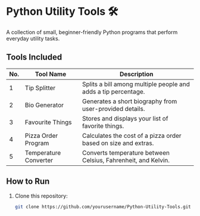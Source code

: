 # Python Utility Tools 🛠️

A collection of small, beginner-friendly Python programs that perform everyday utility tasks.

## Tools Included
| No. | Tool Name               | Description |
|-----|-------------------------|-------------|
| 1   | Tip Splitter             | Splits a bill among multiple people and adds a tip percentage. |
| 2   | Bio Generator            | Generates a short biography from user-provided details. |
| 3   | Favourite Things         | Stores and displays your list of favorite things. |
| 4   | Pizza Order Program      | Calculates the cost of a pizza order based on size and extras. |
| 5   | Temperature Converter    | Converts temperature between Celsius, Fahrenheit, and Kelvin. |

## How to Run
1. Clone this repository:
   ```bash
   git clone https://github.com/yourusername/Python-Utility-Tools.git
